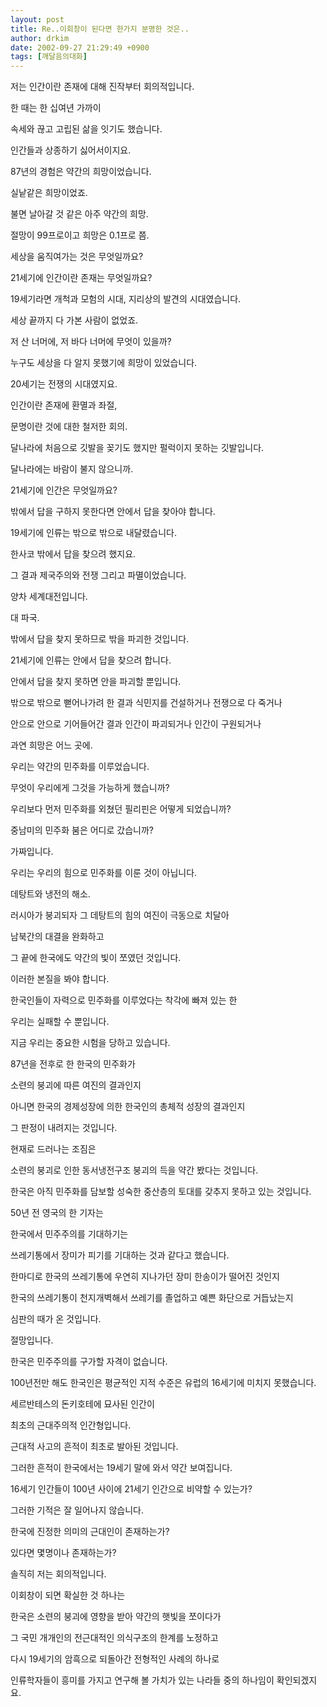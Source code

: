 ```yaml
---
layout: post
title: Re..이회창이 된다면 한가지 분명한 것은..
author: drkim
date: 2002-09-27 21:29:49 +0900
tags: [깨달음의대화]
---
```

저는 인간이란 존재에 대해 진작부터 회의적입니다.
  
한 때는 한 십여년 가까이
  
속세와 끊고 고립된 삶을 잇기도 했습니다.
  
인간들과 상종하기 싫어서이지요.
  

  
87년의 경험은 약간의 희망이었습니다.
  
실낱같은 희망이었죠.
  
불면 날아갈 것 같은 아주 약간의 희망.
  
절망이 99프로이고 희망은 0.1프로 쯤.
  

  
세상을 움직여가는 것은 무엇일까요?
  
21세기에 인간이란 존재는 무엇일까요?
  

  
19세기라면 개척과 모험의 시대, 지리상의 발견의 시대였습니다.
  

  
세상 끝까지 다 가본 사람이 없었죠.
  
저 산 너머에, 저 바다 너머에 무엇이 있을까?
  
누구도 세상을 다 알지 못했기에 희망이 있었습니다.
  

  
20세기는 전쟁의 시대였지요.
  
인간이란 존재에 환멸과 좌절,
  
문명이란 것에 대한 철저한 회의.
  

  
달나라에 처음으로 깃발을 꽂기도 했지만 펄럭이지 못하는 깃발입니다.
  
달나라에는 바람이 불지 않으니까.
  

  
21세기에 인간은 무엇일까요?
  

  
밖에서 답을 구하지 못한다면 안에서 답을 찾아야 합니다.
  
19세기에 인류는 밖으로 밖으로 내달렸습니다.
  
한사코 밖에서 답을 찾으려 했지요.
  
그 결과 제국주의와 전쟁 그리고 파멸이었습니다.
  
양차 세계대전입니다.
  
대 파국.
  

  
밖에서 답을 찾지 못하므로 밖을 파괴한 것입니다.
  
21세기에 인류는 안에서 답을 찾으려 합니다.
  
안에서 답을 찾지 못하면 안을 파괴할 뿐입니다.
  

  
밖으로 밖으로 뻗어나가려 한 결과 식민지를 건설하거나 전쟁으로 다 죽거나
  
안으로 안으로 기어들어간 결과 인간이 파괴되거나 인간이 구원되거나
  

  
과연 희망은 어느 곳에.
  

  
우리는 약간의 민주화를 이루었습니다.
  
무엇이 우리에게 그것을 가능하게 했습니까?
  

  
우리보다 먼저 민주화를 외쳤던 필리핀은 어떻게 되었습니까?
  
중남미의 민주화 붐은 어디로 갔습니까?
  
가짜입니다.
  

  
우리는 우리의 힘으로 민주화를 이룬 것이 아닙니다.
  
데탕트와 냉전의 해소.
  

  
러시아가 붕괴되자 그 데탕트의 힘의 여진이 극동으로 치달아
  
남북간의 대결을 완화하고
  
그 끝에 한국에도 약간의 빛이 쪼였던 것입니다.
  
이러한 본질을 봐야 합니다.
  

  
한국인들이 자력으로 민주화를 이루었다는 착각에 빠져 있는 한
  
우리는 실패할 수 뿐입니다.
  

  
지금 우리는 중요한 시험을 당하고 있습니다.
  
87년을 전후로 한 한국의 민주화가
  
소련의 붕괴에 따른 여진의 결과인지
  
아니면 한국의 경제성장에 의한 한국인의 총체적 성장의 결과인지
  
그 판정이 내려지는 것입니다.
  

  
현재로 드러나는 조짐은
  
소련의 붕괴로 인한 동서냉전구조 붕괴의 득을 약간 봤다는 것입니다.
  
한국은 아직 민주화를 담보할 성숙한 중산층의 토대를 갖추지 못하고 있는 것입니다.
  

  
50년 전 영국의 한 기자는
  
한국에서 민주주의를 기대하기는
  
쓰레기통에서 장미가 피기를 기대하는 것과 같다고 했습니다.
  

  
한마디로 한국의 쓰레기통에 우연히 지나가던 장미 한송이가 떨어진 것인지
  
한국의 쓰레기통이 천지개벽해서 쓰레기를 졸업하고 예쁜 화단으로 거듭났는지
  
심판의 때가 온 것입니다.
  

  
절망입니다.
  
한국은 민주주의를 구가할 자격이 없습니다.
  
100년전만 해도 한국인은 평균적인 지적 수준은 유럽의 16세기에 미치지 못했습니다.
  

  
세르반테스의 돈키호테에 묘사된 인간이
  
최초의 근대주의적 인간형입니다.
  
근대적 사고의 흔적이 최초로 발아된 것입니다.
  
그러한 흔적이 한국에서는 19세기 말에 와서 약간 보여집니다.
  

  
16세기 인간들이 100년 사이에 21세기 인간으로 비약할 수 있는가?
  
그러한 기적은 잘 일어나지 않습니다.
  

  
한국에 진정한 의미의 근대인이 존재하는가?
  
있다면 몇명이나 존재하는가?
  
솔직히 저는 회의적입니다.
  

  
이회창이 되면 확실한 것 하나는
  
한국은 소련의 붕괴에 영향을 받아 약간의 햇빛을 쪼이다가
  
그 국민 개개인의 전근대적인 의식구조의 한계를 노정하고
  
다시 19세기의 암흑으로 되돌아간 전형적인 사례의 하나로
  
인류학자들이 흥미를 가지고 연구해 볼 가치가 있는 나라들 중의 하나임이 확인되겠지요.